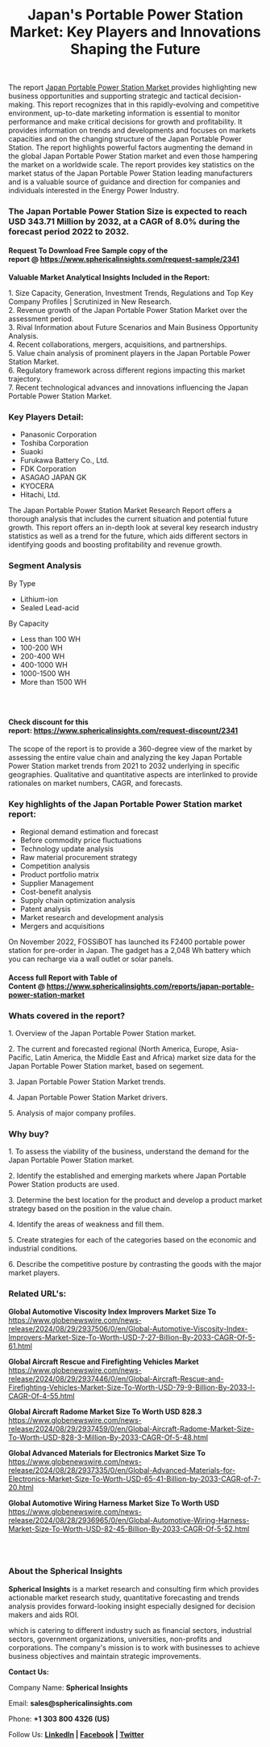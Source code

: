 <h1 style="text-align: center;">Japan's Portable Power Station Market: Key Players and Innovations Shaping the Future</h1>
<p>&nbsp;</p>
<p>The report&nbsp;<a href="https://www.sphericalinsights.com/reports/japan-portable-power-station-market" target="_blank" rel="noopener noreferrer">Japan Portable Power Station Market&nbsp;</a>provides highlighting new business opportunities and supporting strategic and tactical decision-making. This report recognizes that in this rapidly-evolving and competitive environment, up-to-date marketing information is essential to monitor performance and make critical decisions for growth and profitability. It provides information on trends and developments and focuses on markets capacities and on the changing structure of the Japan Portable Power Station. The report highlights powerful factors augmenting the demand in the global Japan Portable Power Station market and even those hampering the market on a worldwide scale. The report provides key statistics on the market status of the Japan Portable Power Station leading manufacturers and is a valuable source of guidance and direction for companies and individuals interested in the Energy Power Industry.</p>
<h3>The Japan Portable Power Station Size is expected to reach USD 343.71 Million by 2032, at a CAGR of 8.0% during the forecast period 2022 to 2032.</h3>
<h4>Request To Download Free Sample copy of the report&nbsp;@&nbsp;<a href="https://www.sphericalinsights.com/request-sample/2341" target="_blank" rel="noopener noreferrer">https://www.sphericalinsights.com/request-sample/2341</a></h4>
<p><strong>Valuable Market Analytical Insights Included in the Report:</strong></p>
<p>1. Size Capacity, Generation, Investment Trends, Regulations and Top Key Company Profiles | Scrutinized in New Research.<br />2. Revenue growth of the Japan Portable Power Station Market over the assessment period.<br />3. Rival Information about Future Scenarios and Main Business Opportunity Analysis.<br />4. Recent collaborations, mergers, acquisitions, and partnerships.<br />5. Value chain analysis of prominent players in the Japan Portable Power Station Market.<br />6. Regulatory framework across different regions impacting this market trajectory.<br />7. Recent technological advances and innovations influencing the Japan Portable Power Station Market.</p>
<h3><strong>Key Players Detail:</strong></h3>
<ul>
<li>Panasonic Corporation</li>
<li>Toshiba Corporation</li>
<li>Suaoki</li>
<li>Furukawa Battery Co., Ltd.</li>
<li>FDK Corporation</li>
<li>ASAGAO JAPAN GK</li>
<li>KYOCERA</li>
<li>Hitachi, Ltd.</li>
</ul>
<p>The Japan Portable Power Station Market Research Report offers a thorough analysis that includes the current situation and potential future growth. This report offers an in-depth look at several key research industry statistics as well as a trend for the future, which aids different sectors in identifying goods and boosting profitability and revenue growth.</p>
<h3><strong>Segment Analysis</strong></h3>
<p>By Type&nbsp;</p>
<ul>
<li>Lithium-ion</li>
<li>Sealed Lead-acid</li>
</ul>
<p>By Capacity&nbsp;</p>
<ul>
<li>Less than 100 WH</li>
<li>100-200 WH</li>
<li>200-400 WH</li>
<li>400-1000 WH</li>
<li>1000-1500 WH</li>
<li>More than 1500 WH</li>
</ul>
<h3>&nbsp;</h3>
<h4>Check discount for this report:&nbsp;<a href="https://www.sphericalinsights.com/request-discount/2341" target="_blank" rel="noopener noreferrer">https://www.sphericalinsights.com/request-discount/2341</a></h4>
<p>The scope of the report is to provide a 360-degree view of the market by assessing the entire value chain and analyzing the key Japan Portable Power Station market trends from 2021 to 2032 underlying in specific geographies. Qualitative and quantitative aspects are interlinked to provide rationales on market numbers, CAGR, and forecasts.</p>
<h3><strong>Key highlights of the Japan Portable Power Station market report:</strong></h3>
<ul>
<li>Regional demand estimation and forecast</li>
<li>Before commodity price fluctuations</li>
<li>Technology update analysis</li>
<li>Raw material procurement strategy</li>
<li>Competition analysis</li>
<li>Product portfolio matrix</li>
<li>Supplier Management</li>
<li>Cost-benefit analysis</li>
<li>Supply chain optimization analysis</li>
<li>Patent analysis</li>
<li>Market research and development analysis</li>
<li>Mergers and acquisitions</li>
</ul>
<p>On November 2022, FOSSiBOT has launched its F2400 portable power station for pre-order in Japan. The gadget has a 2,048 Wh battery which you can recharge via a wall outlet or solar panels.</p>
<h4>Access full Report with Table of Content&nbsp;@&nbsp;<a href="https://www.sphericalinsights.com/reports/japan-portable-power-station-market" target="_blank" rel="noopener noreferrer">https://www.sphericalinsights.com/reports/japan-portable-power-station-market</a></h4>
<h3><strong>Whats covered in the report?</strong></h3>
<p>1. Overview of the Japan Portable Power Station market.</p>
<p>2. The current and forecasted regional (North America, Europe, Asia-Pacific, Latin America, the Middle East and Africa) market size data for the Japan Portable Power Station market, based on segement.</p>
<p>3. Japan Portable Power Station Market trends.</p>
<p>4. Japan Portable Power Station Market drivers.</p>
<p>5. Analysis of major company profiles.</p>
<h3><strong>Why buy?</strong></h3>
<p>1. To assess the viability of the business, understand the demand for the Japan Portable Power Station market.</p>
<p>2. Identify the established and emerging markets where Japan Portable Power Station products are used.</p>
<p>3. Determine the best location for the product and develop a product market strategy based on the position in the value chain.</p>
<p>4. Identify the areas of weakness and fill them.</p>
<p>5. Create strategies for each of the categories based on the economic and industrial conditions.</p>
<p>6. Describe the competitive posture by contrasting the goods with the major market players.</p>
<h3><strong>Related URL's:</strong></h3>
<p><strong>Global Automotive Viscosity Index Improvers Market Size To</strong><br /><a href="https://www.globenewswire.com/news-release/2024/08/29/2937506/0/en/Global-Automotive-Viscosity-Index-Improvers-Market-Size-To-Worth-USD-7-27-Billion-By-2033-CAGR-Of-5-61.html" rel="nofollow">https://www.globenewswire.com/news-release/2024/08/29/2937506/0/en/Global-Automotive-Viscosity-Index-Improvers-Market-Size-To-Worth-USD-7-27-Billion-By-2033-CAGR-Of-5-61.html</a>&nbsp;</p>
<p><strong>Global Aircraft Rescue and Firefighting Vehicles Market</strong><br /><a href="https://www.globenewswire.com/news-release/2024/08/29/2937446/0/en/Global-Aircraft-Rescue-and-Firefighting-Vehicles-Market-Size-To-Worth-USD-79-9-Billion-By-2033-l-CAGR-Of-4-55.html" rel="nofollow">https://www.globenewswire.com/news-release/2024/08/29/2937446/0/en/Global-Aircraft-Rescue-and-Firefighting-Vehicles-Market-Size-To-Worth-USD-79-9-Billion-By-2033-l-CAGR-Of-4-55.html</a>&nbsp;</p>
<p><strong>Global Aircraft Radome Market Size To Worth USD 828.3</strong><br /><a href="https://www.globenewswire.com/news-release/2024/08/29/2937459/0/en/Global-Aircraft-Radome-Market-Size-To-Worth-USD-828-3-Million-By-2033-CAGR-Of-5-48.html" rel="nofollow">https://www.globenewswire.com/news-release/2024/08/29/2937459/0/en/Global-Aircraft-Radome-Market-Size-To-Worth-USD-828-3-Million-By-2033-CAGR-Of-5-48.html</a>&nbsp;</p>
<p><strong>Global Advanced Materials for Electronics Market Size To</strong><br /><a href="https://www.globenewswire.com/news-release/2024/08/28/2937335/0/en/Global-Advanced-Materials-for-Electronics-Market-Size-To-Worth-USD-65-41-Billion-by-2033-CAGR-of-7-20.html" rel="nofollow">https://www.globenewswire.com/news-release/2024/08/28/2937335/0/en/Global-Advanced-Materials-for-Electronics-Market-Size-To-Worth-USD-65-41-Billion-by-2033-CAGR-of-7-20.html</a>&nbsp;</p>
<p><strong>Global Automotive Wiring Harness Market Size To Worth USD</strong><br /><a href="https://www.globenewswire.com/news-release/2024/08/28/2936965/0/en/Global-Automotive-Wiring-Harness-Market-Size-To-Worth-USD-82-45-Billion-By-2033-CAGR-Of-5-52.html" rel="nofollow">https://www.globenewswire.com/news-release/2024/08/28/2936965/0/en/Global-Automotive-Wiring-Harness-Market-Size-To-Worth-USD-82-45-Billion-By-2033-CAGR-Of-5-52.html</a>&nbsp;</p>
<h3>&nbsp;</h3>
<h3><strong>About the Spherical Insights</strong></h3>
<p><strong>Spherical Insights</strong>&nbsp;is a market research and consulting firm which provides actionable market research study, quantitative forecasting and trends analysis provides forward-looking insight especially designed for decision makers and aids ROI.</p>
<p>which is catering to different industry such as financial sectors, industrial sectors, government organizations, universities, non-profits and corporations. The company's mission is to work with businesses to achieve business objectives and maintain strategic improvements.</p>
<p><strong>Contact Us:</strong></p>
<p>Company Name:&nbsp;<strong>Spherical Insights</strong></p>
<p>Email:&nbsp;<strong>sales@sphericalinsights.com</strong></p>
<p>Phone:&nbsp;<strong>+1 303 800 4326 (US)</strong></p>
<p>Follow Us:&nbsp;<strong><a href="https://www.linkedin.com/company/spherical-insight/" rel="nofollow"><u>LinkedIn</u></a>&nbsp;|&nbsp;<a href="https://www.facebook.com/sphericalinsights22" rel="nofollow"><u>Facebook</u></a>&nbsp;|&nbsp;<a href="https://twitter.com/SInsights_US" rel="nofollow"><u>Twitter</u></a></strong></p>
